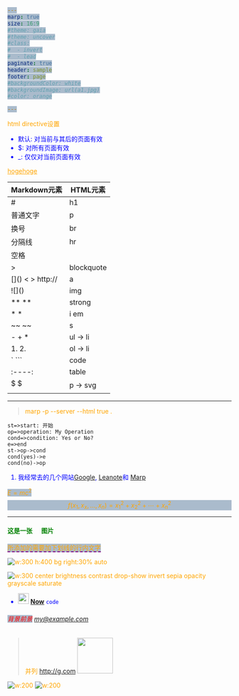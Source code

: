 ```yaml
---
marp: true
size: 16:9
#theme: gaia
#theme: uncover
#class:
#  - invert
#  - lead
paginate: true
header: sample
footer: page
#backgroundColor: white
#backgroundImage: url(a1.jpg)
#color: orange

---
```


<style>
img[alt~="center"] {
  display: block;
  margin: 0 auto;
}

section {
  padding: 100px;
  //background: gray;
}

p { color: orange; }

</style>

<!--_backgroundColor: aqua -->
<!--_color: red -->
<!--_theme: default -->

<!-- _class: invert -->

html directive设置
- 默认: 对当前与其后的页面有效
- $: 对所有页面有效
- _: 仅仅对当前页面有效


<u>hogehoge</u>

| Markdown元素        | HTML元素   |
|---------------------|------------|
| #                   | h1         |
| 普通文字            | p          |
| 换号                | br         |
| 分隔线              | hr         |
| 空格                | &nbsp;     |
| >                   | blockquote |
| \[]()   < > http:// | a          |
| \!\[]()             | img        |
| ** **               | strong     |
| * *                 | i em       |
| ~~ ~~               | s          |
| - + *               | ul -> li   |
| 1.    2.            | ol -> li   |
| `     ```           | code       |
| :----:              | table      |
| $ $     $$ $$       | p -> svg   |

---

> marp -p --server --html true . 

```flow
st=>start: 开始
op=>operation: My Operation
cond=>condition: Yes or No?
e=>end
st->op->cond
cond(yes)->e
cond(no)->op
```

1. 我经常去的几个网站[Google][1], [Leanote][2]和 [Marp][3]

[1]:http://www.google.com "Google"
[2]:http://www.leanote.com "Leanote"
[3]:https://marpit.marp.app/theme-css "Marp"

$E=mc^2$
$$f(x_1,x_x,\ldots,x_n) = x_1^2 + x_2^2 + \cdots + x_n^2 $$

---

<style scoped>span { background-color: #abc; }</style>
<style scoped>h4 { color: green; }</style>
<style scoped>li { color: blue; }</style>
#### 这是一张 &nbsp;&nbsp;&nbsp;&nbsp; 图片

<span style="border-bottom:2px dashed purple;">所添加的需要加下划线的行内文字</span>

![w:300 h:400 bg right:30% auto](a2.jpg)

![w:300 center brightness contrast drop-show invert sepia opacity grayscale saturate](a1.jpg)

- <img src="https://assets.zeit.co/image/upload/front/assets/design/now-black.svg" width="24" height="24" valign="center" /> **[Now](https://marp-cli-example.yhatt.now.sh/)**  `code`

###### <span style="color:red">背景前景</span> <my@example.com>

> 并列  http://g.com <img src="a1.jpg" width="80" height="80" align=right/>

![w:200](a2.jpg) ![w:200](a3.jpg)
